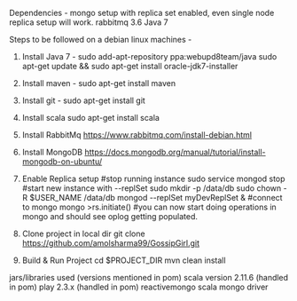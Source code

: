 Dependencies -
mongo setup with replica set enabled, even single node replica setup will work.
rabbitmq 3.6
Java 7

Steps to be followed on a debian linux machines -

1. Install Java 7 -
        sudo add-apt-repository ppa:webupd8team/java
        sudo apt-get update && sudo apt-get install oracle-jdk7-installer
        
2. Install maven -
        sudo apt-get install maven

3. Install git -
        sudo apt-get install git

4. Install scala
        sudo apt-get install scala

5. Install RabbitMq
        https://www.rabbitmq.com/install-debian.html
        
6. Install MongoDB
        https://docs.mongodb.org/manual/tutorial/install-mongodb-on-ubuntu/        

7. Enable Replica setup
        #stop running instance
        sudo service mongod stop
        #start new instance with --replSet
        sudo mkdir -p /data/db
        sudo chown -R $USER_NAME /data/db
        mongod --replSet myDevReplSet &
        #connect to mongo
        mongo
        >rs.initiate()
        #you can now start doing operations in mongo and should see oplog getting populated.

8. Clone project in local dir 
        git clone https://github.com/amolsharma99/GossipGirl.git

9. Build & Run Project 
        cd $PROJECT_DIR
        mvn clean install
        





jars/libraries used (versions mentioned in pom)
scala version 2.11.6 (handled in pom)
play 2.3.x (handled in pom)
reactivemongo scala mongo driver